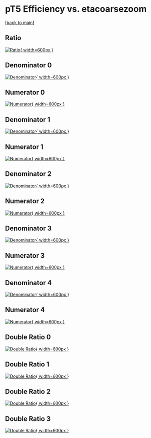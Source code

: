 # pT5 Efficiency vs. etacoarsezoom

[[back to main](./)]



## Ratio

[![Ratio](../mtv/var/pT5_vtr_11_0_eff_etacoarsezoom.png){ width=600px }](../mtv/var/pT5_vtr_11_0_eff_etacoarsezoom.pdf)

## Denominator 0

[![Denominator](../mtv/den/pT5_vtr_11_0_eff_etacoarsezoom_den0.png){ width=600px }](../mtv/den/pT5_vtr_11_0_eff_etacoarsezoom_den0.pdf)

## Numerator 0

[![Numerator](../mtv/num/pT5_vtr_11_0_eff_etacoarsezoom_num0.png){ width=600px }](../mtv/num/pT5_vtr_11_0_eff_etacoarsezoom_num0.pdf)

## Denominator 1

[![Denominator](../mtv/den/pT5_vtr_11_0_eff_etacoarsezoom_den1.png){ width=600px }](../mtv/den/pT5_vtr_11_0_eff_etacoarsezoom_den1.pdf)

## Numerator 1

[![Numerator](../mtv/num/pT5_vtr_11_0_eff_etacoarsezoom_num1.png){ width=600px }](../mtv/num/pT5_vtr_11_0_eff_etacoarsezoom_num1.pdf)

## Denominator 2

[![Denominator](../mtv/den/pT5_vtr_11_0_eff_etacoarsezoom_den2.png){ width=600px }](../mtv/den/pT5_vtr_11_0_eff_etacoarsezoom_den2.pdf)

## Numerator 2

[![Numerator](../mtv/num/pT5_vtr_11_0_eff_etacoarsezoom_num2.png){ width=600px }](../mtv/num/pT5_vtr_11_0_eff_etacoarsezoom_num2.pdf)

## Denominator 3

[![Denominator](../mtv/den/pT5_vtr_11_0_eff_etacoarsezoom_den3.png){ width=600px }](../mtv/den/pT5_vtr_11_0_eff_etacoarsezoom_den3.pdf)

## Numerator 3

[![Numerator](../mtv/num/pT5_vtr_11_0_eff_etacoarsezoom_num3.png){ width=600px }](../mtv/num/pT5_vtr_11_0_eff_etacoarsezoom_num3.pdf)

## Denominator 4

[![Denominator](../mtv/den/pT5_vtr_11_0_eff_etacoarsezoom_den4.png){ width=600px }](../mtv/den/pT5_vtr_11_0_eff_etacoarsezoom_den4.pdf)

## Numerator 4

[![Numerator](../mtv/num/pT5_vtr_11_0_eff_etacoarsezoom_num4.png){ width=600px }](../mtv/num/pT5_vtr_11_0_eff_etacoarsezoom_num4.pdf)

## Double Ratio 0

[![Double Ratio](../mtv/ratio/pT5_vtr_11_0_eff_etacoarsezoom_ratio0.png){ width=600px }](../mtv/ratio/pT5_vtr_11_0_eff_etacoarsezoom_ratio0.pdf)

## Double Ratio 1

[![Double Ratio](../mtv/ratio/pT5_vtr_11_0_eff_etacoarsezoom_ratio1.png){ width=600px }](../mtv/ratio/pT5_vtr_11_0_eff_etacoarsezoom_ratio1.pdf)

## Double Ratio 2

[![Double Ratio](../mtv/ratio/pT5_vtr_11_0_eff_etacoarsezoom_ratio2.png){ width=600px }](../mtv/ratio/pT5_vtr_11_0_eff_etacoarsezoom_ratio2.pdf)

## Double Ratio 3

[![Double Ratio](../mtv/ratio/pT5_vtr_11_0_eff_etacoarsezoom_ratio3.png){ width=600px }](../mtv/ratio/pT5_vtr_11_0_eff_etacoarsezoom_ratio3.pdf)

